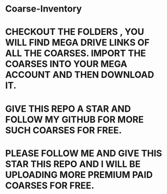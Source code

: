 # Coarse-Inventory
# CHECKOUT THE FOLDERS , YOU WILL FIND MEGA DRIVE LINKS OF ALL THE COARSES. IMPORT THE COARSES INTO YOUR MEGA ACCOUNT AND THEN DOWNLOAD IT.
# GIVE THIS REPO A STAR AND FOLLOW MY GITHUB FOR MORE SUCH COARSES FOR FREE.
# PLEASE FOLLOW ME AND GIVE THIS STAR THIS REPO AND I WILL BE UPLOADING MORE PREMIUM PAID COARSES FOR FREE.
